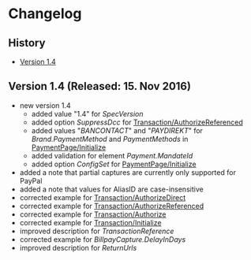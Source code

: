 # Changelog

## History

* [Version 1.4](#v14)

## <a name='v14'></a> Version 1.4 (Released: 15. Nov 2016)

* new version 1.4
  * added value "1.4" for _SpecVersion_
  * added option _SuppressDcc_ for [Transaction/AuthorizeReferenced](http://saferpay.github.io/jsonapi/index.html#Payment_v1_Transaction_AuthorizeReferenced)
  * added values "_BANCONTACT_" and "_PAYDIREKT_" for _Brand.PaymentMethod_ and _PaymentMethods_ in [PaymentPage/Initialize](http://saferpay.github.io/jsonapi/index.html#Payment_v1_PaymentPage_Initialize)
  * added validation for element _Payment.MandateId_
  * added option _ConfigSet_ for [PaymentPage/Initialize](http://saferpay.github.io/jsonapi/index.html#Payment_v1_PaymentPage_Initialize)
* added a note that partial captures are currently only supported for PayPal
* added a note that values for AliasID are case-insensitive
* corrected example for [Transaction/AuthorizeDirect](http://saferpay.github.io/jsonapi/index.html#Payment_v1_Transaction_AuthorizeDirect)
* corrected example for [Transaction/AuthorizeReferenced](http://saferpay.github.io/jsonapi/index.html#Payment_v1_Transaction_AuthorizeReferenced)
* corrected example for [Transaction/Authorize](http://saferpay.github.io/jsonapi/index.html#Payment_v1_Transaction_Authorize)
* corrected example for [Transaction/Initialize](http://saferpay.github.io/jsonapi/index.html#Payment_v1_Transaction_Initialize)
* improved description for _TransactionReference_
* corrected example for _BillpayCapture.DelayInDays_
* improved description for _ReturnUrls_
